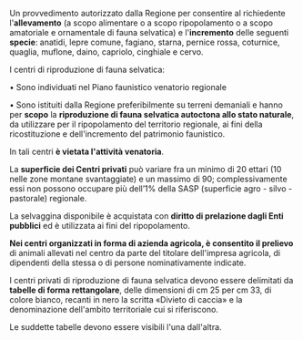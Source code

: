 Un provvedimento autorizzato dalla Regione per consentire al richiedente l'**allevamento** (a scopo alimentare o a scopo ripopolamento o a scopo amatoriale e ornamentale di fauna selvatica) e l'**incremento** delle seguenti **specie**: anatidi, lepre comune, fagiano, starna, pernice rossa, coturnice, quaglia, muflone, daino, capriolo, cinghiale e cervo.


I centri di riproduzione di fauna selvatica:

•	Sono individuati nel Piano faunistico venatorio regionale

•	Sono istituiti dalla Regione preferibilmente su terreni demaniali e hanno per **scopo** la **riproduzione di fauna selvatica autoctona allo stato naturale**, da utilizzare per il ripopolamento del territorio regionale, ai fini della ricostituzione e dell'incremento del patrimonio faunistico.

In tali centri **è vietata l'attività venatoria**.

La **superficie dei Centri privati** può variare fra un minimo di 20 ettari (10 nelle zone montane svantaggiate) e un massimo di 90; complessivamente essi non possono occupare più dell’1% della SASP (superficie agro - silvo - pastorale) regionale.

La selvaggina disponibile è acquistata con **diritto di prelazione dagli Enti pubblici** ed è utilizzata ai fini del ripopolamento.

**Nei centri organizzati in forma di azienda agricola, è consentito il prelievo** di animali allevati nel centro da parte del titolare dell'impresa agricola, di dipendenti della stessa o di persone nominativamente indicate.

I centri privati di riproduzione di fauna selvatica devono essere delimitati da **tabelle di forma rettangolare**, delle dimensioni di cm 25 per cm 33, di colore bianco, recanti in nero la scritta «Divieto di caccia» e la denominazione dell'ambito territoriale cui si riferiscono.

Le suddette tabelle devono essere visibili l'una dall'altra.
